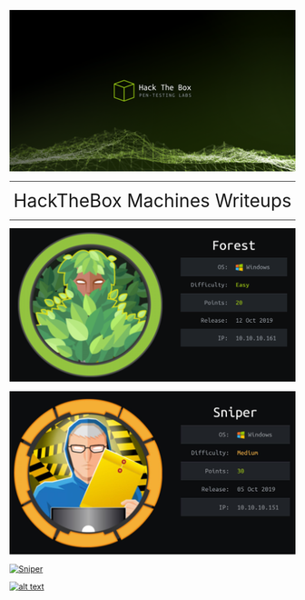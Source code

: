 
![alt text](HTB.jpeg "Traverxec")

---

<div align="center"><font size="6">HackTheBox Machines Writeups</font></div>


---
<a href="/Hack-The-Box/Forest/">![Forest](/Forest/Forest.png)</a>

<a href="/Hack-The-Box/Sniper/">![Sniper](/Sniper/sniper-01.jpg)</a>

<a href="/Hack-The-Box/Registry/">![Sniper](/Regestry/01.jpg)</a>

[![alt text](https://www.hackthebox.eu/badge/image/131282)](https://www.hackthebox.eu/profile/131282 "Zer0Code")
